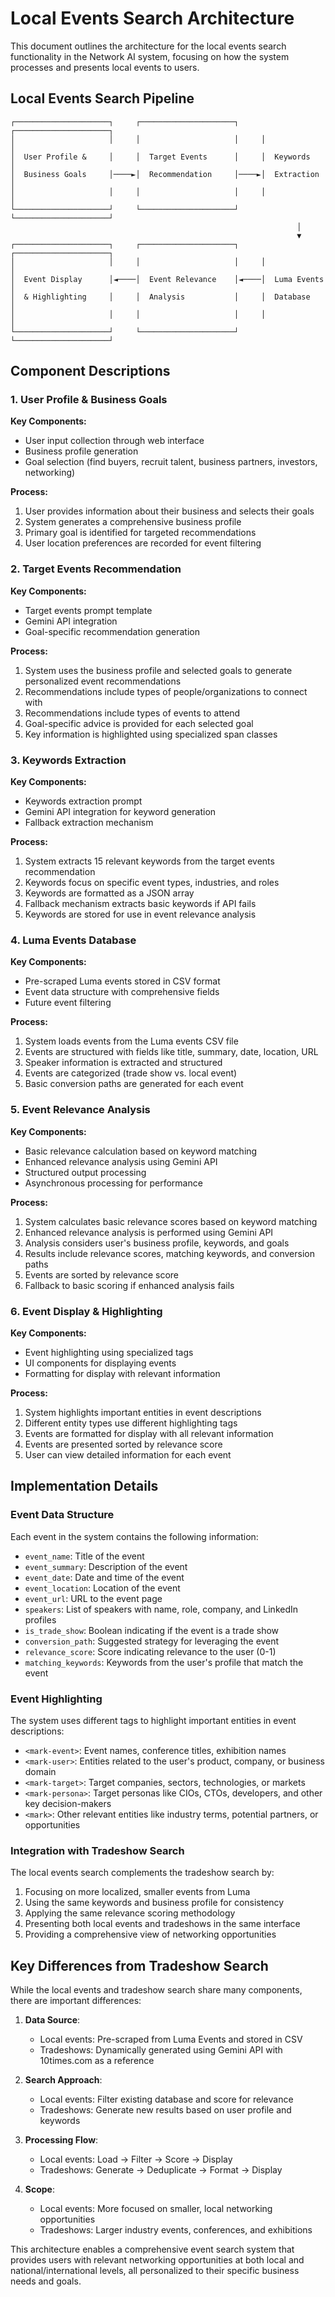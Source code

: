 # Local Events Search Architecture

This document outlines the architecture for the local events search functionality in the Network AI system, focusing on how the system processes and presents local events to users.

## Local Events Search Pipeline

```
┌─────────────────────┐     ┌─────────────────────┐     ┌─────────────────────┐
│                     │     │                     │     │                     │
│  User Profile &     │     │  Target Events      │     │  Keywords           │
│  Business Goals     │────►│  Recommendation     │────►│  Extraction         │
│                     │     │                     │     │                     │
└─────────────────────┘     └─────────────────────┘     └─────────────────────┘
                                                                │
                                                                ▼
┌─────────────────────┐     ┌─────────────────────┐     ┌─────────────────────┐
│                     │     │                     │     │                     │
│  Event Display      │◄────│  Event Relevance    │◄────│  Luma Events        │
│  & Highlighting     │     │  Analysis           │     │  Database           │
│                     │     │                     │     │                     │
└─────────────────────┘     └─────────────────────┘     └─────────────────────┘
```

## Component Descriptions

### 1. User Profile & Business Goals

**Key Components:**
- User input collection through web interface
- Business profile generation
- Goal selection (find buyers, recruit talent, business partners, investors, networking)

**Process:**
1. User provides information about their business and selects their goals
2. System generates a comprehensive business profile
3. Primary goal is identified for targeted recommendations
4. User location preferences are recorded for event filtering

### 2. Target Events Recommendation

**Key Components:**
- Target events prompt template
- Gemini API integration
- Goal-specific recommendation generation

**Process:**
1. System uses the business profile and selected goals to generate personalized event recommendations
2. Recommendations include types of people/organizations to connect with
3. Recommendations include types of events to attend
4. Goal-specific advice is provided for each selected goal
5. Key information is highlighted using specialized span classes

### 3. Keywords Extraction

**Key Components:**
- Keywords extraction prompt
- Gemini API integration for keyword generation
- Fallback extraction mechanism

**Process:**
1. System extracts 15 relevant keywords from the target events recommendation
2. Keywords focus on specific event types, industries, and roles
3. Keywords are formatted as a JSON array
4. Fallback mechanism extracts basic keywords if API fails
5. Keywords are stored for use in event relevance analysis

### 4. Luma Events Database

**Key Components:**
- Pre-scraped Luma events stored in CSV format
- Event data structure with comprehensive fields
- Future event filtering

**Process:**
1. System loads events from the Luma events CSV file
2. Events are structured with fields like title, summary, date, location, URL
3. Speaker information is extracted and structured
4. Events are categorized (trade show vs. local event)
5. Basic conversion paths are generated for each event

### 5. Event Relevance Analysis

**Key Components:**
- Basic relevance calculation based on keyword matching
- Enhanced relevance analysis using Gemini API
- Structured output processing
- Asynchronous processing for performance

**Process:**
1. System calculates basic relevance scores based on keyword matching
2. Enhanced relevance analysis is performed using Gemini API
3. Analysis considers user's business profile, keywords, and goals
4. Results include relevance scores, matching keywords, and conversion paths
5. Events are sorted by relevance score
6. Fallback to basic scoring if enhanced analysis fails

### 6. Event Display & Highlighting

**Key Components:**
- Event highlighting using specialized tags
- UI components for displaying events
- Formatting for display with relevant information

**Process:**
1. System highlights important entities in event descriptions
2. Different entity types use different highlighting tags
3. Events are formatted for display with all relevant information
4. Events are presented sorted by relevance score
5. User can view detailed information for each event

## Implementation Details

### Event Data Structure

Each event in the system contains the following information:
- `event_name`: Title of the event
- `event_summary`: Description of the event
- `event_date`: Date and time of the event
- `event_location`: Location of the event
- `event_url`: URL to the event page
- `speakers`: List of speakers with name, role, company, and LinkedIn profiles
- `is_trade_show`: Boolean indicating if the event is a trade show
- `conversion_path`: Suggested strategy for leveraging the event
- `relevance_score`: Score indicating relevance to the user (0-1)
- `matching_keywords`: Keywords from the user's profile that match the event

### Event Highlighting

The system uses different tags to highlight important entities in event descriptions:
- `<mark-event>`: Event names, conference titles, exhibition names
- `<mark-user>`: Entities related to the user's product, company, or business domain
- `<mark-target>`: Target companies, sectors, technologies, or markets
- `<mark-persona>`: Target personas like CIOs, CTOs, developers, and other key decision-makers
- `<mark>`: Other relevant entities like industry terms, potential partners, or opportunities

### Integration with Tradeshow Search

The local events search complements the tradeshow search by:
1. Focusing on more localized, smaller events from Luma
2. Using the same keywords and business profile for consistency
3. Applying the same relevance scoring methodology
4. Presenting both local events and tradeshows in the same interface
5. Providing a comprehensive view of networking opportunities

## Key Differences from Tradeshow Search

While the local events and tradeshow search share many components, there are important differences:

1. **Data Source**: 
   - Local events: Pre-scraped from Luma Events and stored in CSV
   - Tradeshows: Dynamically generated using Gemini API with 10times.com as a reference

2. **Search Approach**:
   - Local events: Filter existing database and score for relevance
   - Tradeshows: Generate new results based on user profile and keywords

3. **Processing Flow**:
   - Local events: Load → Filter → Score → Display
   - Tradeshows: Generate → Deduplicate → Format → Display

4. **Scope**:
   - Local events: More focused on smaller, local networking opportunities
   - Tradeshows: Larger industry events, conferences, and exhibitions

This architecture enables a comprehensive event search system that provides users with relevant networking opportunities at both local and national/international levels, all personalized to their specific business needs and goals.
